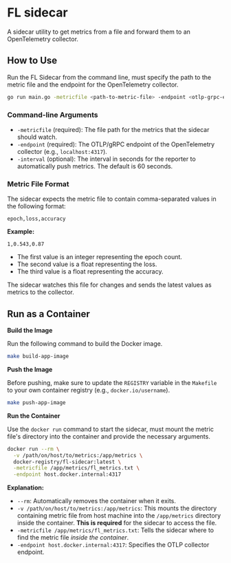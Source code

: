 # FL sidecar

A sidecar utility to get metrics from a file and forward them to an OpenTelemetry collector.

## How to Use

Run the FL Sidecar from the command line, must specify the path to the metric file and the endpoint for the OpenTelemetry collector.

```bash
go run main.go -metricfile <path-to-metric-file> -endpoint <otlp-grpc-endpoint>
```

### Command-line Arguments

  * `-metricfile` (required): The file path for the metrics that the sidecar should watch.
  * `-endpoint` (required): The OTLP/gRPC endpoint of the OpenTelemetry collector (e.g., `localhost:4317`).
  * `-interval` (optional): The interval in seconds for the reporter to automatically push metrics. The default is 60 seconds.

### Metric File Format

The sidecar expects the metric file to contain comma-separated values in the following format:

`epoch,loss,accuracy`

**Example:**

```
1,0.543,0.87
```

  * The first value is an integer representing the epoch count.
  * The second value is a float representing the loss.
  * The third value is a float representing the accuracy.

The sidecar watches this file for changes and sends the latest values as metrics to the collector.

## Run as a Container

**Build the Image**

Run the following command to build the Docker image.

```bash
make build-app-image
```

**Push the Image**

Before pushing, make sure to update the `REGISTRY` variable in the `Makefile` to your own container registry (e.g., `docker.io/username`).

```bash
make push-app-image
```

**Run the Container**

Use the `docker run` command to start the sidecar, must mount the metric file's directory into the container and provide the necessary arguments.

```bash
docker run --rm \
  -v /path/on/host/to/metrics:/app/metrics \
  docker-registry/fl-sidecar:latest \
  -metricfile /app/metrics/fl_metrics.txt \
  -endpoint host.docker.internal:4317
```

**Explanation:**

  * `--rm`: Automatically removes the container when it exits.
  * `-v /path/on/host/to/metrics:/app/metrics`: This mounts the directory containing metric file from host machine into the `/app/metrics` directory inside the container. **This is required** for the sidecar to access the file.
  * `-metricfile /app/metrics/fl_metrics.txt`: Tells the sidecar where to find the metric file *inside the container*.
  * `-endpoint host.docker.internal:4317`: Specifies the OTLP collector endpoint.